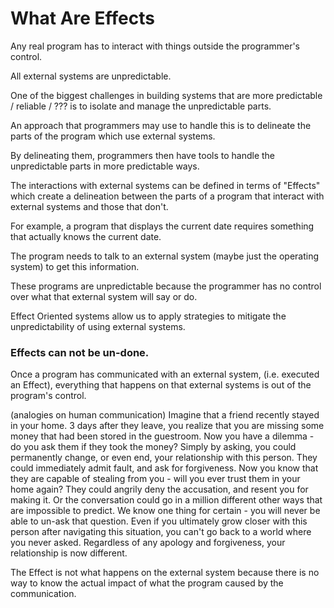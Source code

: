 # What Are Effects

Any real program has to interact with things outside the programmer's control.

All external systems are unpredictable.

One of the biggest challenges in building systems that are more predictable / reliable / ??? is to isolate and manage the unpredictable parts.

An approach that programmers may use to handle this is to delineate the parts of the program which use external systems.

By delineating them, programmers then have tools to handle the unpredictable parts in more predictable ways.

The interactions with external systems can be defined in terms of "Effects" which create a delineation between the parts of a program that interact with external systems and those that don't.

For example, a program that displays the current date requires something that actually knows the current date.

The program needs to talk to an external system (maybe just the operating system) to get this information.

These programs are unpredictable because the programmer has no control over what that external system will say or do.

Effect Oriented systems allow us to apply strategies to mitigate the unpredictability of using external systems.

### Effects can not be un-done.

Once a program has communicated with an external system, (i.e. executed an Effect), everything that happens on that external systems is out of the program's control.

(analogies on human communication)
Imagine that a friend recently stayed in your home.
3 days after they leave, you realize that you are missing some money that had been stored in the guestroom.
Now you have a dilemma - do you ask them if they took the money?
Simply by asking, you could permanently change, or even end, your relationship with this person.
They could immediately admit fault, and ask for forgiveness.
Now you know that they are capable of stealing from you - will you ever trust them in your home again?
They could angrily deny the accusation, and resent you for making it.
Or the conversation could go in a million different other ways that are impossible to predict.
We know one thing for certain - you will never be able to un-ask that question.
Even if you ultimately grow closer with this person after navigating this situation, you can't go back to a world where you never asked. 
Regardless of any apology and forgiveness, your relationship is now different.



The Effect is not what happens on the external system because there is no way to know the actual impact of what the program caused by the communication.

